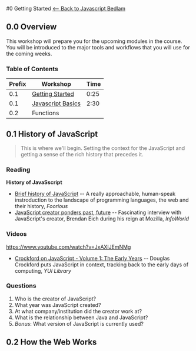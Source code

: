 #0 Getting Started
[<-- Back to Javascript Bedlam](/)

## 0.0 Overview
This workshop will prepare you for the upcoming modules in the course. You will be introduced to the major tools and workflows that you will use for the coming weeks.

### Table of Contents

| Prefix | Workshop          | Time |
|--------|-------------------|------|
| 0.1      | [Getting Started](/0_getting_started.md)   | 0:25 |
| 0.1      | [Javascript Basics](/1_javascript_basics.md) | 2:30 |
| 0.2      | Functions         |      |

## 0.1 History of JavaScript

> This is where we'll begin. Setting the context for the JavaScript and getting a sense of the rich history that precedes it.

### Reading

__History of JavaSscript__
- [Brief history of JavaScript](http://foorious.com/articles/brief-history-of-javascript/) -- A really approachable, human-speak instroduction to the landscape of programming languages, the web and their history, _Foorious_
- [JavaScript creator ponders past, future](http://www.infoworld.com/article/2653798/application-development/javascript-creator-ponders-past--future.html) -- Fascinating interview with JavaScript's creator, Brendan Eich during his reign at Mozilla, _InfoWorld_

### Videos
https://www.youtube.com/watch?v=JxAXlJEmNMg
- [Crockford on JavaScript - Volume 1: The Early Years](https://www.youtube.com/watch?v=JxAXlJEmNMg) -- Douglas Crockford puts JavaScript in context, tracking back to the early days of computing, _YUI Library_

### Questions
1. Who is the creator of JavaScript?
2. What year was JavaScript created?
3. At what company/institution did the creator work at?
4. What is the relationship between Java and JavaScript?
5. _Bonus_: What version of JavaScript is currently used?

## 0.2 How the Web Works

